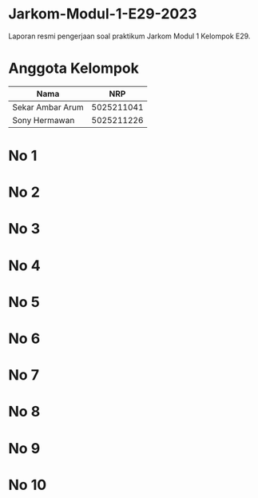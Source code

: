 # Jarkom-Modul-1-E29-2023

Laporan resmi pengerjaan soal praktikum Jarkom Modul 1 Kelompok E29.

# Anggota Kelompok
| Nama | NRP |
| --- | --- |
| Sekar Ambar Arum | 5025211041 |
| Sony Hermawan | 5025211226 |

# No 1
# No 2
# No 3
# No 4
# No 5
# No 6
# No 7
# No 8
# No 9
# No 10
